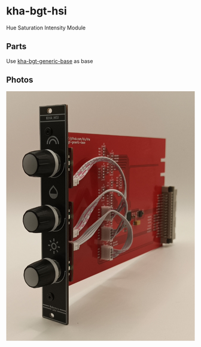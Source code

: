 # kha-bgt-hsi

Hue Saturation Intensity Module

## Parts

Use [kha-bgt-generic-base](../../kha-bgt-misc/kha-bgt-generic-base/) as base

## Photos

<img src="kha-bgt-hsi-photo.jpg" width="800"/>

